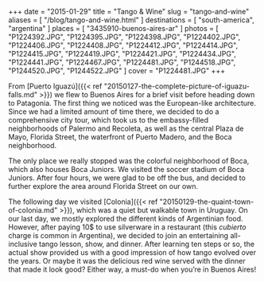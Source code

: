 +++
date    = "2015-01-29"
title   = "Tango & Wine"
slug    = "tango-and-wine"
aliases = [ "/blog/tango-and-wine.html" ]
destinations = [ "south-america", "argentina" ]
places  = [ "3435910-buenos-aires-ar" ]
photos  = [
  "P1224392.JPG", "P1224395.JPG", "P1224398.JPG", "P1224402.JPG", "P1224406.JPG",
  "P1224408.JPG", "P1224412.JPG", "P1224414.JPG", "P1224415.JPG", "P1224419.JPG",
  "P1224421.JPG", "P1224434.JPG", "P1224441.JPG", "P1224467.JPG", "P1224481.JPG",
  "P1244518.JPG", "P1244520.JPG", "P1244522.JPG"
]
cover = "P1224481.JPG"
+++

From [Puerto Iguazú]({{< ref "20150127-the-complete-picture-of-iguazu-falls.md" >}}) we flew to Buenos Aires for a brief visit before heading down to Patagonia. The first thing we noticed was the European-like architecture. Since we had a limited amount of time there, we decided to do a comprehensive city tour, which took us to the embassy-filled neighborhoods of Palermo and Recoleta, as well as the central Plaza de Mayo, Florida Street, the waterfront of Puerto Madero, and the Boca neighborhood.

<!--more-->
The only place we really stopped was the colorful neighborhood of Boca, which also houses Boca Juniors. We visited the soccer stadium of Boca Juniors. After four hours, we were glad to be off the bus, and decided to further explore the area around Florida Street on our own.

The following day we visited [Colonia]({{< ref "20150129-the-quaint-town-of-colonia.md" >}}), which was a quiet but walkable town in Uruguay. On our last day, we mostly explored the different kinds of Argentinian food. However, after paying 10$ to use silverware in a restaurant (this *cubierto* charge is common in Argentina), we decided to join an entertaining all-inclusive tango lesson, show, and dinner. After learning ten steps or so, the actual show provided us with a good impression of how tango evolved over the years. Or maybe it was the delicious red wine served with the dinner that made it look good? Either way, a must-do when you’re in Buenos Aires!